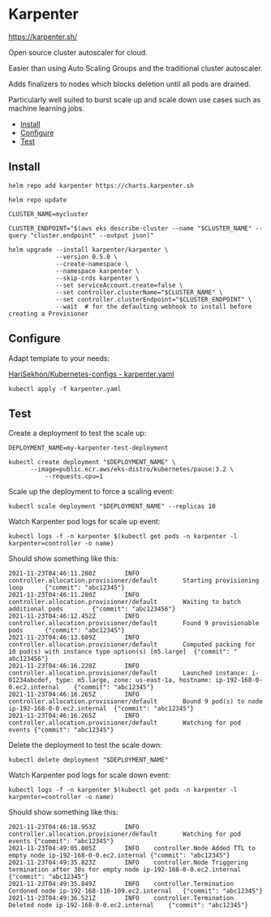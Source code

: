 # Karpenter

<https://karpenter.sh/>

Open source cluster autoscaler for cloud.

Easier than using Auto Scaling Groups and the traditional cluster autoscaler.

Adds finalizers to nodes which blocks deletion until all pods are drained.

Particularly well suited to burst scale up and scale down use cases such as machine learning jobs.

<!-- INDEX_START -->

- [Install](#install)
- [Configure](#configure)
- [Test](#test)

<!-- INDEX_END -->

## Install

```shell
helm repo add karpenter https://charts.karpenter.sh
```

```shell
helm repo update
```

```shell
CLUSTER_NAME=mycluster

CLUSTER_ENDPOINT="$(aws eks describe-cluster --name "$CLUSTER_NAME" --query "cluster.endpoint" --output json)"

helm upgrade --install karpenter/karpenter \
             --version 0.5.0 \
             --create-namespace \
             --namespace karpenter \
             --skip-crds karpenter \
             --set serviceAccount.create=false \
             --set controller.clusterName="$CLUSTER_NAME" \
             --set controller.clusterEndpoint="$CLUSTER_ENDPOINT" \
             --wait  # for the defaulting webhook to install before creating a Provisioner
```

## Configure

Adapt template to your needs:

[HariSekhon/Kubernetes-configs - karpenter.yaml](https://github.com/HariSekhon/Kubernetes-configs/tree/blob/master/karpenter.yaml)

```shell
kubectl apply -f karpenter.yaml
```

## Test

Create a deployment to test the scale up:

```shell
DEPLOYMENT_NAME=my-karpenter-test-deployment
```

```shell
kubectl create deployment "$DEPLOYMENT_NAME" \
      --image=public.ecr.aws/eks-distro/kubernetes/pause:3.2 \
		  --requests.cpu=1
```

Scale up the deployment to force a scaling event:

```shell
kubectl scale deployment "$DEPLOYMENT_NAME" --replicas 10
```

Watch Karpenter pod logs for scale up event:

```shell
kubectl logs -f -n karpenter $(kubectl get pods -n karpenter -l karpenter=controller -o name)
```

Should show something like this:

```
2021-11-23T04:46:11.280Z        INFO    controller.allocation.provisioner/default       Starting provisioning loop      {"commit": "abc12345"}
2021-11-23T04:46:11.280Z        INFO    controller.allocation.provisioner/default       Waiting to batch additional pods        {"commit": "abc123456"}
2021-11-23T04:46:12.452Z        INFO    controller.allocation.provisioner/default       Found 9 provisionable pods      {"commit": "abc12345"}
2021-11-23T04:46:13.689Z        INFO    controller.allocation.provisioner/default       Computed packing for 10 pod(s) with instance type option(s) [m5.large]  {"commit": " abc123456"}
2021-11-23T04:46:16.228Z        INFO    controller.allocation.provisioner/default       Launched instance: i-01234abcdef, type: m5.large, zone: us-east-1a, hostname: ip-192-168-0-0.ec2.internal    {"commit": "abc12345"}
2021-11-23T04:46:16.265Z        INFO    controller.allocation.provisioner/default       Bound 9 pod(s) to node ip-192-168-0-0.ec2.internal  {"commit": "abc12345"}
2021-11-23T04:46:16.265Z        INFO    controller.allocation.provisioner/default       Watching for pod events {"commit": "abc12345"}
```

Delete the deployment to test the scale down:

```shell
kubectl delete deployment "$DEPLOYMENT_NAME"
```

Watch Karpenter pod logs for scale down event:

```shell
kubectl logs -f -n karpenter $(kubectl get pods -n karpenter -l karpenter=controller -o name)
```

Should show something like this:

```
2021-11-23T04:46:18.953Z        INFO    controller.allocation.provisioner/default       Watching for pod events {"commit": "abc12345"}
2021-11-23T04:49:05.805Z        INFO    controller.Node Added TTL to empty node ip-192-168-0-0.ec2.internal {"commit": "abc12345"}
2021-11-23T04:49:35.823Z        INFO    controller.Node Triggering termination after 30s for empty node ip-192-168-0-0.ec2.internal {"commit": "abc12345"}
2021-11-23T04:49:35.849Z        INFO    controller.Termination  Cordoned node ip-192-168-116-109.ec2.internal   {"commit": "abc12345"}
2021-11-23T04:49:36.521Z        INFO    controller.Termination  Deleted node ip-192-168-0-0.ec2.internal    {"commit": "abc12345"}
```
